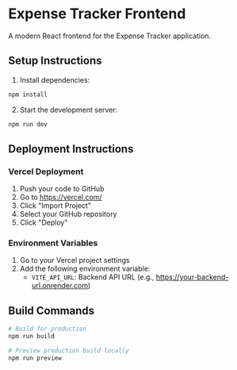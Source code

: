 # Expense Tracker Frontend

A modern React frontend for the Expense Tracker application.

## Setup Instructions

1. Install dependencies:
```bash
npm install
```

2. Start the development server:
```bash
npm run dev
```

## Deployment Instructions

### Vercel Deployment

1. Push your code to GitHub
2. Go to https://vercel.com/
3. Click "Import Project"
4. Select your GitHub repository
5. Click "Deploy"

### Environment Variables

1. Go to your Vercel project settings
2. Add the following environment variable:
   - `VITE_API_URL`: Backend API URL (e.g., https://your-backend-url.onrender.com)

## Build Commands

```bash
# Build for production
npm run build

# Preview production build locally
npm run preview
```
